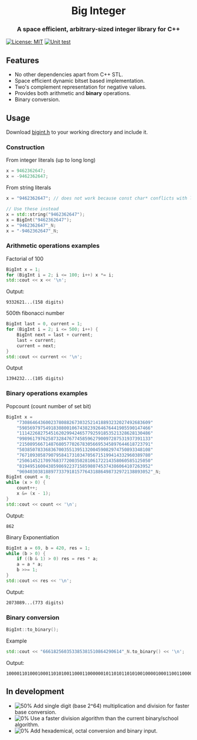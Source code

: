 <h1 align="center">Big Integer</h1>

<h3 align="center">A space efficient, arbitrary-sized integer library for C++</h3>

[![License: MIT](https://img.shields.io/badge/License-MIT-yellow.svg)](https://opensource.org/licenses/MIT)
[![Unit test](https://github.com/ziap/bigint/actions/workflows/main.yml/badge.svg)](https://github.com/ziap/bigint/actions/workflows/main.yml)

## Features

 - No other dependencies apart from C++ STL.
 - Space efficient dynamic bitset based implementation.
 - Two's complement representation for negative values.
 - Provides both arithmetic and **binary** operations.
 - Binary conversion.

## Usage

 Download [bigint.h](bigint.h) to your working directory and include it.

### Construction

 From integer literals (up to long long)
```cpp
x = 9462362647;
x = -9462362647;
```

 From string literals
```cpp
x = "9462362647"; // does not work because const char* conflicts with long long

// Use these instead
x = std::string("9462362647");
x = BigInt("9462362647");
x = "9462362647"_N;
x = "-9462362647"_N;
```

### Arithmetic operations examples

Factorial of 100
```cpp
BigInt x = 1;
for (BigInt i = 2; i <= 100; i++) x *= i;
std::cout << x << '\n';
```

Output:
```
9332621...(158 digits)
```

500th fibonacci number
```cpp
BigInt last = 0, current = 1;
for (BigInt i = 2; i <= 500; i++) {
    BigInt next = last + current;
    last = current;
    current = next;
}
std::cout << current << '\n';
```

Output
```
1394232...(105 digits)
```

### Binary operations examples

Popcount (count number of set bit)
```cpp
BigInt x = 
    "73086464360023780882673032521418893232027492683609"
    "59856979754918308001067438239264676441905590147466"
    "11142268275451620299424657792591853521328628130486"
    "99896179762587328476774585962790097287531937391133"
    "21508956671487680577026783056695345897644618723791"
    "50385078336836700355139513200459082974750893348108"
    "76710930587907958417310347056715199414332960389780"
    "25061452170976837720035028106172214358060585125050"
    "81949516004385986922371585980745374386064107263952"
    "96940303818897733791815776431886498732972138893052"_N;
BigInt count = 0;
while (x > 0) {
    count++;
    x &= (x - 1);
}
std::cout << count << '\n';
```

Output:
```
862
```

Binary Exponentiation
```cpp
BigInt a = 69, b = 420, res = 1;
while (b > 0) {
    if ((b & 1) > 0) res = res * a;
    a = a * a;
    b >>= 1;
}
std::cout << res << '\n';
```

Output:
```
2073089...(773 digits)
```

### Binary conversion

```cpp
BigInt::to_binary();
```

Example
```cpp
std::cout << "666182560353385381510864290614"_N.to_binary() << '\n';
```

Output:
```
1000011010001000110101001100011000000101101011010100100001000110011000001110111101011100001100110110
```

## In development

 - ![50%](https://progress-bar.dev/50) Add single digit (base 2^64) multiplication and division for faster base conversion.
 - ![0%](https://progress-bar.dev/0) Use a faster division algorithm than the current binary/school algorithm. 
 - ![0%](https://progress-bar.dev/0) Add hexademical, octal conversion and binary input.

